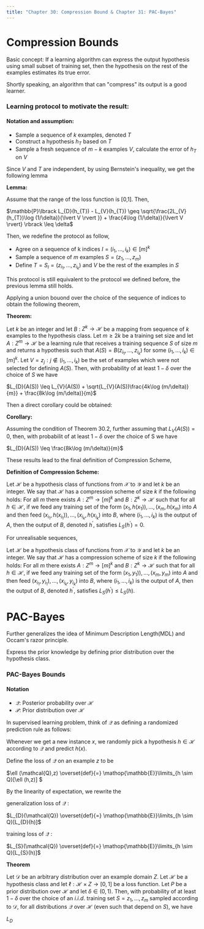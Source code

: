 ```yaml
---
title: "Chapter 30: Compression Bound & Chapter 31: PAC-Bayes"
---
```

# Compression Bounds

Basic concept:
If a learning algorithm can express the output hypothesis using small subset of training set, then the hypothesis on the rest of the examples estimates its true error.

Shortly speaking, an algorithm that can "compress" its output is a good learner.

### Learning protocol to motivate the result:

#### Notation and assumption:
* Sample a sequence of $\mathit{k}$ examples, denoted $\mathit{T}$
* Construct a hypothesis $\mathit{h}_{T}$ based on $\mathit{T}$
* Sample a fresh sequence of $m-k$ examples $V$, calculate the error of $\mathit{h}_{T}$ on $V$

Since $V$ and $T$ are independent, by using Bernstein's inequality, we get the following lemma

**Lemma:**

Assume that the range of the loss function is [0,1]. Then, 

$\mathbb{P}\lbrack L_{D}(h_{T}) - L_{V}(h_{T}) \geq \sqrt{\frac{2L_{V}(h_{T})\log (1/\delta)}{\lvert V \rvert }} + \frac{4\log (1/\delta)}{\lvert V \rvert}  \rbrack \leq \delta$

Then, we redefine the protocol as follow,
* Agree on a sequence of k indices $I = (i_{1},...,i_{k})\in [m]^{k}$
* Sample a sequence of $m$ examples $S = (z_{1},...,z_{m})$
* Define $T = S_{I} = (z_{i_{1}},...,z_{i_{k}})$ and $V$ be the rest of the examples in $S$

This protocol is still equivalent to the protocol we defined before, the previous lemma still holds.

Applying a union bouond over the choice of the sequence of indices to obtain the following theorem,

**Theorem:**

Let $k$ be an integer and let $B$ : $Z^{k} \to \mathcal{H}$ be a mapping from sequence of $k$ examples to the hypothesis class. Let $m \geq 2k$ be a training set size and let $A: Z^{m} \to \mathcal{H}$ be a learning rule that receives a training sequence $S$ of size $m$ and returns a hypothesis such that $A(S) = B(z_{i_{1}},...,z_{i_{k}})$ for some $(i_{1},...,i_{k})\in [m]^{k}$. Let $V = {z_{j}:j \not\in (i_{1},...,i_{k})}$ be the set of examples which were not selected for defining $A(S)$. Then, with probability of at least $1 - \delta$ over the choice of $S$ we have

$L_{D}(A(S)) \leq L_{V}(A(S)) + \sqrt{L_{V}(A(S))\frac{4k\log (m/\delta)}{m}} + \frac{8k\log (m/\delta)}{m}$

Then a direct corollary could be obtained:

**Corollary:**

Assuming the condition of Theorem 30.2, further assuming that $L_{V}(A(S)) = 0$, then, with probabilit of at least $1-\delta$ over the choice of S we have

$L_{D}(A(S)) \leq \frac{8k\log (m/\delta)}{m}$

These results lead to the final definition of Compression Scheme,

**Definition of Compression Scheme:**

Let $\mathcal{H}$ be a hypothesis class of functions from $\mathcal{X}$ to $\mathcal{Y}$ and let $k$ be an integer. We say that $\mathcal{H}$ has a compression scheme of size $k$ if the following holds:
For all $m$ there exists $A : Z^{m} \to [m]^{k}$ and $B : Z^{k} \to \mathcal{H}$ such that for all $h \in \mathcal{H}$, if we feed any training set of the form $(x_{1},h(x_{1})),...,(x_{m},h(x_{m})$ into $A$ and then feed $(x_{i_{1}},h(x_{i_{1}})),...,(x_{i_{k}},h(x_{i_{k}})$ into $B$, where $(i_{1},...,i_{k})$ is the output of $A$, then the output of $B$, denoted $h^\prime$, satisfies $L_{S}(h^\prime) = 0$.

For unrealisable sequences,

Let $\mathcal{H}$ be a hypothesis class of functions from $\mathcal{X}$ to $\mathcal{Y}$ and let $k$ be an integer. We say that $\mathcal{H}$ has a compression scheme of size $k$ if the following holds:
For all $m$ there exists $A : Z^{m} \to [m]^{k}$ and $B : Z^{k} \to \mathcal{H}$ such that for all $h \in \mathcal{H}$, if we feed any training set of the form $(x_{1},y_{1})),...,(x_{m},y_{m})$ into $A$ and then feed $(x_{i_{1}},y_{i_{1}}),...,(x_{i_{k}},y_{i_{k}})$ into $B$, where $(i_{1},...,i_{k})$ is the output of $A$, then the output of $B$, denoted $h^\prime$, satisfies $L_{S}(h^\prime) \leq L_{S}(h)$.


# PAC-Bayes

Further generalizes the idea of Minimum Description Length(MDL) and Occam's razor principle.

Express the prior knowledge by defining prior distribution over the hypothesis class.

### PAC-Bayes Bounds

#### Notation
* $\mathcal{Q}$: Posterior probability over $\mathcal{H}$
* $\mathcal{P}$: Prior distribution over $\mathcal{H}$

In supervised learning problem, think of $\mathcal{Q}$ as defining a randomized prediction rule as follows:

Whenever we get a new instance $x$, we randomly pick a hypothesis $h\in \mathcal{H}$ according to $\mathcal{Q}$ and predict $h(x)$.

Define the loss of $\mathcal{Q}$ on an example $z$ to be

$\ell (\mathcal{Q},z) \overset{def}{=} \mathop{\mathbb{E}}\limits_{h \sim Q}[\ell (h,z)] $

By the linearity of expectation, we rewrite the

generalization loss of $\mathcal{Q}$ :

$L_{D}(\mathcal{Q}) \overset{def}{=} \mathop{\mathbb{E}}\limits_{h \sim Q}[L_{D}(h)]$

training loss of $\mathcal{Q}$ :

$L_{S}(\mathcal{Q}) \overset{def}{=} \mathop{\mathbb{E}}\limits_{h \sim Q}[L_{S}(h)]$

**Theorem**

Let $\mathcal{D}$ be an arbitrary distribution over an example domain $Z$. Let $\mathcal{H}$ be a hypothesis class and let $\ell : \mathcal{H} \times Z \to [0,1]$ be a loss function. Let $P$ be a prior distribution over $\mathcal{H}$ and let $\delta \in (0,1)$. Then, with probability of at least $1-\delta$ over the choice of an $i.i.d.$ training set $S = {z_{1},...,z_{m}}$ sampled according to $\mathcal{D}$, for all distributions $\mathcal{Q}$ over $\mathcal{H}$ (even such that depend on $S$), we have

$L_{D}$

